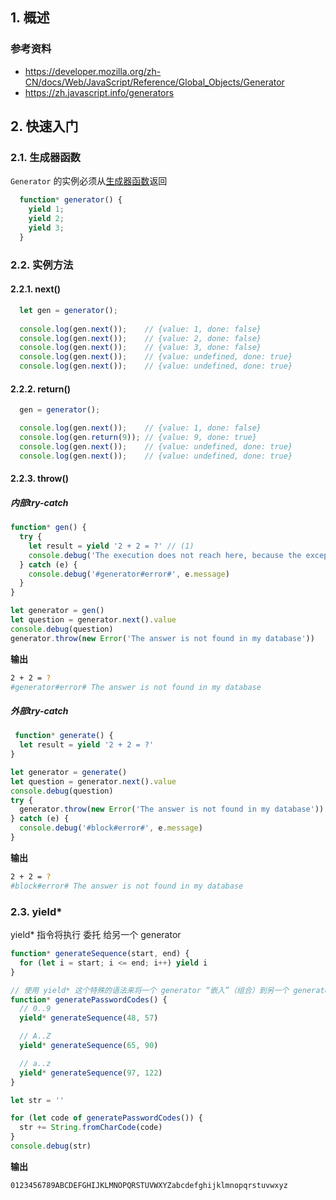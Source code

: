 ## 1. 概述
### 参考资料
- https://developer.mozilla.org/zh-CN/docs/Web/JavaScript/Reference/Global_Objects/Generator
- https://zh.javascript.info/generators

## 2. 快速入门

### 2.1. 生成器函数
`Generator` 的实例必须从[生成器函数](https://developer.mozilla.org/zh-CN/docs/Web/JavaScript/Reference/Statements/function*)返回

```js
  function* generator() {
    yield 1;
    yield 2;
    yield 3;
  }
```

### 2.2. 实例方法

#### 2.2.1. next()

```js
  let gen = generator();
  
  console.log(gen.next());    // {value: 1, done: false}
  console.log(gen.next());    // {value: 2, done: false}
  console.log(gen.next());    // {value: 3, done: false}
  console.log(gen.next());    // {value: undefined, done: true}
  console.log(gen.next());    // {value: undefined, done: true}
```

#### 2.2.2. return()
  
```js
  gen = generator();

  console.log(gen.next());    // {value: 1, done: false}
  console.log(gen.return(9)); // {value: 9, done: true}
  console.log(gen.next());    // {value: undefined, done: true}
  console.log(gen.next());    // {value: undefined, done: true}
```
  
#### 2.2.3. throw()

##### 内部try-catch

```js
function* gen() {
  try {
    let result = yield '2 + 2 = ?' // (1)
    console.debug('The execution does not reach here, because the exception is thrown above')
  } catch (e) {
    console.debug('#generator#error#', e.message)
  }
}

let generator = gen()
let question = generator.next().value
console.debug(question)
generator.throw(new Error('The answer is not found in my database'))
```

**输出**

```sh
2 + 2 = ?
#generator#error# The answer is not found in my database
```

##### 外部try-catch

```js
 function* generate() {
  let result = yield '2 + 2 = ?'
}

let generator = generate()
let question = generator.next().value
console.debug(question)
try {
  generator.throw(new Error('The answer is not found in my database'))
} catch (e) {
  console.debug('#block#error#', e.message)
}
```

**输出**

```sh
2 + 2 = ?
#block#error# The answer is not found in my database
```

### 2.3. yield*

yield* 指令将执行 委托 给另一个 generator

```js
function* generateSequence(start, end) {
  for (let i = start; i <= end; i++) yield i
}

// 使用 yield* 这个特殊的语法来将一个 generator “嵌入”（组合）到另一个 generator 中
function* generatePasswordCodes() {
  // 0..9
  yield* generateSequence(48, 57)

  // A..Z
  yield* generateSequence(65, 90)

  // a..z
  yield* generateSequence(97, 122)
}

let str = ''

for (let code of generatePasswordCodes()) {
  str += String.fromCharCode(code)
}
console.debug(str)
```

**输出**

```sh
0123456789ABCDEFGHIJKLMNOPQRSTUVWXYZabcdefghijklmnopqrstuvwxyz
```